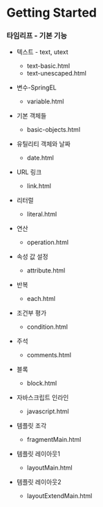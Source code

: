 # Getting Started

### 타임리프 - 기본 기능

- 텍스트 - text, utext
  - text-basic.html 
  - text-unescaped.html

- 변수-SpringEL
  - variable.html

- 기본 객체들
  - basic-objects.html

- 유틸리티 객체와 날짜
  - date.html

- URL 링크
  - link.html

- 리터럴
  - literal.html

- 연산
  - operation.html

- 속성 값 설정
  - attribute.html

- 반복
  - each.html

- 조건부 평가
  - condition.html

- 주석
  - comments.html

- 블록 <block></block>
  - block.html 

- 자바스크립트 인라인
  - javascript.html

- 템플릿 조각
  - fragmentMain.html

- 템플릿 레이아웃1
  - layoutMain.html

- 템플릿 레이아웃2
  - layoutExtendMain.html